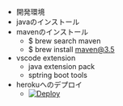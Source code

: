 - 開発環境
 - javaのインストール
 - mavenのインストール
   - $ brew search maven
   - $ brew install maven@3.5
 - vscode extension
   - java extension pack
   - sptring boot tools 
- herokuへのデプロイ
  - [![Deploy](https://www.herokucdn.com/deploy/button.png)](https://heroku.com/deploy)
